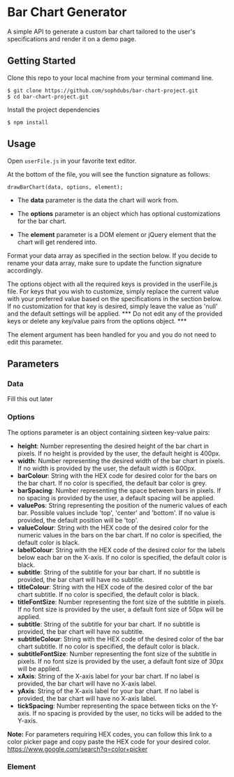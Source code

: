 # Bar Chart Generator

 A simple API to generate a custom bar chart tailored to the user's specifications and render it on a demo page.

 ## Getting Started

 Clone this repo to your local machine from your terminal command line.
 ```
 $ git clone https://github.com/sophdubs/bar-chart-project.git
 $ cd bar-chart-project.git
 ```

Install the project dependencies 
```
$ npm install
```

## Usage

Open `userFile.js` in your favorite text editor.

At the bottom of the file, you will see the function signature as follows: 

```
drawBarChart(data, options, element);
```

- The **data** parameter is the data the chart will work from. 

- The **options** parameter is an object which has optional customizations for the bar chart. 

- The **element** parameter is a DOM element or jQuery element that the chart will get rendered into.

Format your data array as specified in the section below. If you decide to rename your data array, make sure to update the function signature accordingly.

The options object with all the required keys is provided in the userFile.js file. For keys that you wish to customize, simply replace the current value with your preferred value based on the specifications in the section below. If no customization for that key is desired, simply leave the value as 'null' and the default settings will be applied. *** Do not edit any of the provided keys or  delete any key/value pairs from the options object. ***

The element argument has been handled for you and you do not need to edit this parameter.

## Parameters

### Data 
Fill this out later

### Options
The options parameter is an object containing sixteen key-value pairs:
- **height**: Number representing the desired height of the bar chart in pixels. If no height is provided by the user, the default height is 400px. 
- **width**: Number representing the desired width of the bar chart in pixels. If no width is provided by the user, the default width is 600px.
- **barColour**: String with the HEX code for desired color for the bars on the bar chart. If no color is specified, the default bar color is grey.  
- **barSpacing**: Number representing the space between bars in pixels. If no spacing is provided by the user, a default spacing will be applied. 
- **valuePos**: String representing the position of the numeric values of each bar. Possible values include 'top', 'center' and 'bottom'. If no value is provided, the default position will be 'top'.
- **valueColour**: String with the HEX code of the desired color for the numeric values in the bars on the bar chart. If no color is specified, the default color is black. 
- **labelColour**: String with the HEX code of the desired color for the labels below each bar on the X-axis. If no color is specified, the default color is black. 
- **subtitle**: String of the subtitle for your bar chart. If no subtitle is provided, the bar chart will have no subtitle.
- **titleColour**: String with the HEX code of the desired color of the bar chart subtitle. If no color is specified, the default color is black.
- **titleFontSize**: Number representing the font size of the subtitle in pixels. If no font size is provided by the user, a default font size of 50px will be applied.
- **subtitle**: String of the subtitle for your bar chart. If no subtitle is provided, the bar chart will have no subtitle.
- **subtitleColour**: String with the HEX code of the desired color of the bar chart subtitle. If no color is specified, the default color is black.
- **subtitleFontSize**: Number representing the font size of the subtitle in pixels. If no font size is provided by the user, a default font size of 30px will be applied. 
- **xAxis**: String of the X-axis label for your bar chart. If no label is provided, the bar chart will have no X-axis label.
- **yAxis**: String of the X-axis label for your bar chart. If no label is provided, the bar chart will have no X-axis label.
- **tickSpacing**: Number representing the space between ticks on the Y-axis. If no spacing is provided by the user, no ticks will be added to the Y-axis. 

**Note:**
For parameters requiring HEX codes, you can follow this link to a color picker page and copy paste the HEX code for your desired color. 
https://www.google.com/search?q=color+picker 

### Element 





